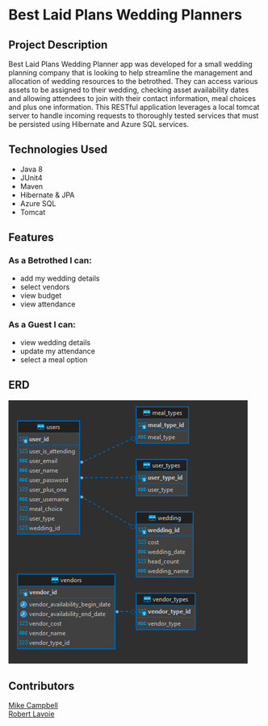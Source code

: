 # Best Laid Plans Wedding Planners

## Project Description
Best Laid Plans Wedding Planner app was developed for a small wedding planning company that is looking to help streamline the management and allocation of wedding resources to the betrothed. They can access various assets to be assigned to their wedding, checking asset availability dates and allowing attendees to join with their contact information, meal choices and plus one information. This RESTful application leverages a local tomcat server to handle incoming requests to thoroughly tested services that must be persisted using Hibernate and Azure SQL services.

## Technologies Used
- Java 8
- JUnit4
- Maven
- Hibernate & JPA
- Azure SQL
- Tomcat

## Features
### As a Betrothed I can:
- add my wedding details
- select vendors
- view budget
- view attendance
### As a Guest I can:
- view wedding details
- update my attendance
- select a meal option


## ERD
![alt text](https://github.com/220124-JavaReactAzure/best_laid_plans__p1_mcrl/blob/main/erd.PNG?raw=true)

## Contributors
[Mike Campbell](https://github.com/maikamp)  
[Robert Lavoie](https://github.com/robtLavoie)
